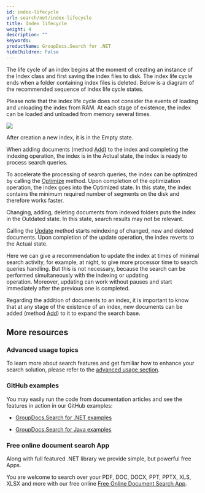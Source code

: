 ```yaml
---
id: index-lifecycle
url: search/net/index-lifecycle
title: Index lifecycle
weight: 4
description: ""
keywords: 
productName: GroupDocs.Search for .NET
hideChildren: False
---
```

The life cycle of an index begins at the moment of creating an instance of the Index class and first saving the index files to disk. The index life cycle ends when a folder containing index files is deleted. Below is a diagram of the recommended sequence of index life cycle states.

Please note that the index life cycle does not consider the events of loading and unloading the index from RAM. At each stage of existence, the index can be loaded and unloaded from memory several times.

![](https://wiki.lisbon.dynabic.com/download/attachments/29428624/IndexLifecycle.png?version=2&modificationDate=1567163468000&api=v2)

After creation a new index, it is in the Empty state.

When adding documents (method [Add](https://apireference.groupdocs.com/net/search/groupdocs.search/index/methods/add/index)) to the index and completing the indexing operation, the index is in the Actual state, the index is ready to process search queries.

To accelerate the processing of search queries, the index can be optimized by calling the [Optimize](https://apireference.groupdocs.com/net/search/groupdocs.search/index/methods/optimize/index) method. Upon completion of the optimization operation, the index goes into the Optimized state. In this state, the index contains the minimum required number of segments on the disk and therefore works faster.

Changing, adding, deleting documents from indexed folders puts the index in the Outdated state. In this state, search results may not be relevant.

Calling the [Update](https://apireference.groupdocs.com/net/search/groupdocs.search/index/methods/update/index) method starts reindexing of changed, new and deleted documents. Upon completion of the update operation, the index reverts to the Actual state.

Here we can give a recommendation to update the index at times of minimal search activity, for example, at night, to give more processor time to search queries handling. But this is not necessary, because the search can be performed simultaneously with the indexing or updating operation. Moreover, updating can work without pauses and start immediately after the previous one is completed.

Regarding the addition of documents to an index, it is important to know that at any stage of the existence of an index, new documents can be added (method [Add](https://apireference.groupdocs.com/net/search/groupdocs.search/index/methods/add/index)) to it to expand the search base.

## More resources

### Advanced usage topics

To learn more about search features and get familiar how to enhance your search solution, please refer to the [advanced usage section](Advanced%2BUsage.html).

### GitHub examples

You may easily run the code from documentation articles and see the features in action in our GitHub examples:

*   [GroupDocs.Search for .NET examples](https://github.com/groupdocs-search/GroupDocs.Search-for-.NET)
    
*   [GroupDocs.Search for Java examples](https://github.com/groupdocs-search/GroupDocs.Search-for-Java)
    

### Free online document search App

Along with full featured .NET library we provide simple, but powerful free Apps.

You are welcome to search over your PDF, DOC, DOCX, PPT, PPTX, XLS, XLSX and more with our free online [Free Online Document Search App](https://products.groupdocs.app/search).

